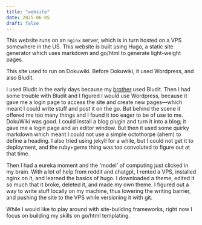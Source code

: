 ```yaml
---
title: "website"
date: 2025-06-05
draft: false
---
```


This website runs on an `nginx` server, which is in turn hosted on a VPS somewhere in the US. This website is built using Hugo, a static site generator which uses markdown and go/html to generate light-weight pages.

This site used to run on Dokuwiki. Before Dokuwiki, it used Wordpress, and also Bludit.

I used Bludit in the early days because my [brother](https://keyaar.in) used Bludit. Then I had some trouble with Bludit and I figured I would use Wordpress, because it gave me a login page to access the site and create new pages—which meant I could write stuff and post it on the go. But behind the scene it offered me too many things and I found it too eager to be of use to me. DokuWiki was good. I could install a blog plugin and turn it into a blog; it gave me a login page and an editor window. But then it used some quirky markdown which meant I could not use a simple octothorpe (ahem) to define a heading. I also tried using jekyll for a while, but I could not get it to deployment, and the ruby+gems thing was too convoluted to figure out at that time.

Then I had a eureka moment and the 'model' of computing just clicked in my brain. With a lot of help from reddit and chatgpt, I rented a VPS, installed nginx on it, and learned the basics of hugo. I downloaded a theme, edited it so much that it broke, deleted it, and made my own theme. I figured out a way to write stuff locally on my machine, thus lowering the writing barrier, and pushing the site to the VPS while versioning it with git.

While I would like to play around with site-building frameworks, right now I focus on building my skills on go/html templating.
